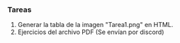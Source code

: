 ### Tareas

1. Generar la tabla de la imagen "Tarea1.png" en HTML.
2. Ejercicios del archivo PDF (Se envían por discord)